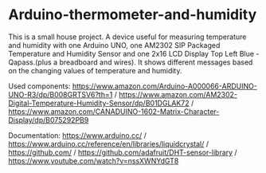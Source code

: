 # Arduino-thermometer-and-humidity
This is a small house project. A device useful for measuring temperature and humidity with one Arduino UNO, one AM2302 SIP Packaged Temperature and Humidity Sensor and one 2x16 LCD Display Top Left Blue - Qapass.(plus a breadboard and wires).
It shows different messages based on the changing values of temperature and humidity.



Used components:
https://www.amazon.com/Arduino-A000066-ARDUINO-UNO-R3/dp/B008GRTSV6?th=1
/
https://www.amazon.com/AM2302-Digital-Temperature-Humidity-Sensor/dp/B01DGLAK72
/
https://www.amazon.com/CANADUINO-1602-Matrix-Character-Display/dp/B075292PB9


Documentation:
https://www.arduino.cc/
/
https://www.arduino.cc/reference/en/libraries/liquidcrystal/
/
https://github.com/
/
https://github.com/adafruit/DHT-sensor-library
/
https://www.youtube.com/watch?v=nssXWNYdGT8
